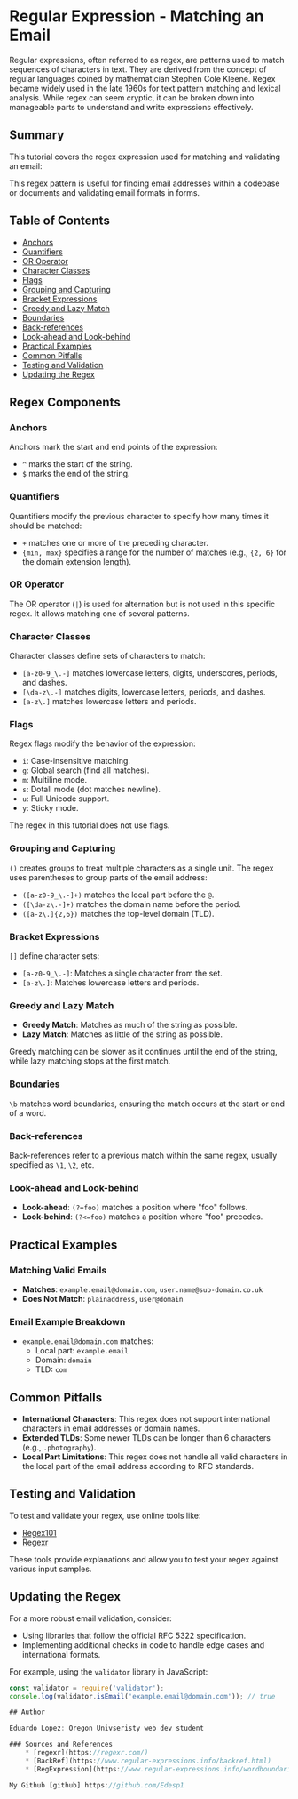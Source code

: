 # Regular Expression - Matching an Email

Regular expressions, often referred to as regex, are patterns used to match sequences of characters in text. They are derived from the concept of regular languages coined by mathematician Stephen Cole Kleene. Regex became widely used in the late 1960s for text pattern matching and lexical analysis. While regex can seem cryptic, it can be broken down into manageable parts to understand and write expressions effectively.

## Summary

This tutorial covers the regex expression used for matching and validating an email:

This regex pattern is useful for finding email addresses within a codebase or documents and validating email formats in forms.

## Table of Contents

- [Anchors](#anchors)
- [Quantifiers](#quantifiers)
- [OR Operator](#or-operator)
- [Character Classes](#character-classes)
- [Flags](#flags)
- [Grouping and Capturing](#grouping-and-capturing)
- [Bracket Expressions](#bracket-expressions)
- [Greedy and Lazy Match](#greedy-and-lazy-match)
- [Boundaries](#boundaries)
- [Back-references](#back-references)
- [Look-ahead and Look-behind](#look-ahead-and-look-behind)
- [Practical Examples](#practical-examples)
- [Common Pitfalls](#common-pitfalls)
- [Testing and Validation](#testing-and-validation)
- [Updating the Regex](#updating-the-regex)

## Regex Components

### Anchors

Anchors mark the start and end points of the expression:
- `^` marks the start of the string.
- `$` marks the end of the string.

### Quantifiers

Quantifiers modify the previous character to specify how many times it should be matched:
- `+` matches one or more of the preceding character.
- `{min, max}` specifies a range for the number of matches (e.g., `{2, 6}` for the domain extension length).

### OR Operator

The OR operator (`|`) is used for alternation but is not used in this specific regex. It allows matching one of several patterns.

### Character Classes

Character classes define sets of characters to match:
- `[a-z0-9_\.-]` matches lowercase letters, digits, underscores, periods, and dashes.
- `[\da-z\.-]` matches digits, lowercase letters, periods, and dashes.
- `[a-z\.]` matches lowercase letters and periods.

### Flags

Regex flags modify the behavior of the expression:
- `i`: Case-insensitive matching.
- `g`: Global search (find all matches).
- `m`: Multiline mode.
- `s`: Dotall mode (dot matches newline).
- `u`: Full Unicode support.
- `y`: Sticky mode.

The regex in this tutorial does not use flags.

### Grouping and Capturing

`()` creates groups to treat multiple characters as a single unit. The regex uses parentheses to group parts of the email address:
- `([a-z0-9_\.-]+)` matches the local part before the `@`.
- `([\da-z\.-]+)` matches the domain name before the period.
- `([a-z\.]{2,6})` matches the top-level domain (TLD).

### Bracket Expressions

`[]` define character sets:
- `[a-z0-9_\.-]`: Matches a single character from the set.
- `[a-z\.]`: Matches lowercase letters and periods.

### Greedy and Lazy Match

- **Greedy Match**: Matches as much of the string as possible.
- **Lazy Match**: Matches as little of the string as possible. 

Greedy matching can be slower as it continues until the end of the string, while lazy matching stops at the first match.

### Boundaries

`\b` matches word boundaries, ensuring the match occurs at the start or end of a word.

### Back-references

Back-references refer to a previous match within the same regex, usually specified as `\1`, `\2`, etc.

### Look-ahead and Look-behind

- **Look-ahead**: `(?=foo)` matches a position where "foo" follows.
- **Look-behind**: `(?<=foo)` matches a position where "foo" precedes.

## Practical Examples

### Matching Valid Emails
- **Matches**: `example.email@domain.com`, `user.name@sub-domain.co.uk`
- **Does Not Match**: `plainaddress`, `user@domain`

### Email Example Breakdown
- `example.email@domain.com` matches:
  - Local part: `example.email`
  - Domain: `domain`
  - TLD: `com`

## Common Pitfalls

- **International Characters**: This regex does not support international characters in email addresses or domain names.
- **Extended TLDs**: Some newer TLDs can be longer than 6 characters (e.g., `.photography`).
- **Local Part Limitations**: This regex does not handle all valid characters in the local part of the email address according to RFC standards.

## Testing and Validation

To test and validate your regex, use online tools like:
- [Regex101](https://regex101.com/)
- [Regexr](https://regexr.com/)

These tools provide explanations and allow you to test your regex against various input samples.

## Updating the Regex

For a more robust email validation, consider:
- Using libraries that follow the official RFC 5322 specification.
- Implementing additional checks in code to handle edge cases and international formats.

For example, using the `validator` library in JavaScript:
```javascript
const validator = require('validator');
console.log(validator.isEmail('example.email@domain.com')); // true

## Author

Eduardo Lopez: Oregon Univseristy web dev student

### Sources and References
    * [regexr](https://regexr.com/)
    * [BackRef](https://www.regular-expressions.info/backref.html)
    * [RegExpression](https://www.regular-expressions.info/wordboundaries.html)

My Github [github] https://github.com/Edesp1
